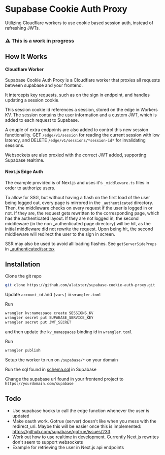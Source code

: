# Supabase Cookie Auth Proxy

Utilizing Cloudflare workers to use cookie based session auth, instead of refreshing JWTs.

### :warning: This is a work in progress

## How It Works

#### Cloudflare Worker

Supabase Cookie Auth Proxy is a Cloudflare worker that proxies all requests between supabase and your frontend.

It intercepts key requests, such as on the sign in endpoint, and handles updating a session cookie.

This session cookie id references a session, stored on the edge in Workers KV. The session contains the user information and a custom JWT, which is added to each request to Supabase.

A couple of extra endpoints are also added to control this new session functionality. GET `/edge/v1/session` for reading the current session with low latency, and DELETE `/edge/v1/sessions/*session-id*` for invalidating sessions.

Websockets are also proxied with the correct JWT added, supporting Supabase realtime.

#### Next.js Edge Auth

The example provided is of Next.js and uses it's `_middleware.ts` files in order to authorize users.

To allow for SSG, but without having a flash on the first load of the user being logged out, every page is mirrored in the `_authenticated` directory. Then, the middleware checks on every request if the user is logged in or not. If they are, the request gets rewritten to the corresponding page, which has the authenticated layout. If they are not logged in, the second middleware (in the non \_authenticated page directory) will be hit, as the initial middleware did not rewrite the request. Upon being hit, the second middleware will redirect the user to the sign in screen.

SSR may also be used to avoid all loading flashes. See `getServerSideProps` in [\_authenticated/ssr.tsx](example/pages/_authenticated/ssr.tsx)

## Installation

Clone the git repo

```bash
git clone https://github.com/alaister/supabase-cookie-auth-proxy.git
```

Update `account_id` and `[vars]` in `wrangler.toml`

Run

```bash
wrangler kv:namespace create SESSIONS_KV
wrangler secret put SUPABASE_SERVICE_KEY
wrangler secret put JWT_SECRET
```

and then update the `kv_namespaces` binding id in `wrangler.toml`

Run

```bash
wrangler publish
```

Setup the worker to run on `/supabase/*` on your domain

Run the sql found in [schema.sql](schema.sql) in Supabase

Change the supabase url found in your frontend project to `https://yourdomain.com/supabase`

## Todo

- Use supabase hooks to call the edge function whenever the user is updated
- Make oauth work. Gotrue (server) doesn't like when you mess with the redirect_uri. Maybe this will be easier once this is implemented: https://github.com/supabase/gotrue/issues/233
- Work out how to use realtime in development. Currently Next.js rewrites don't seem to support websockets
- Example for retrieving the user in Next.js api endpoints
